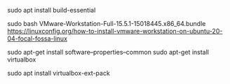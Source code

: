 sudo apt install build-essential

sudo bash VMware-Workstation-Full-15.5.1-15018445.x86_64.bundle
https://linuxconfig.org/how-to-install-vmware-workstation-on-ubuntu-20-04-focal-fossa-linux


sudo apt-get install software–properties–common
sudo apt-get install virtualbox

sudo apt install virtualbox-ext-pack
